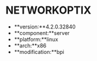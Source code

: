 # NETWORKOPTIX
- **version:**4.2.0.32840
- **component:**server
- **platform:**linux
- **arch:**x86
- **modification:**bpi
